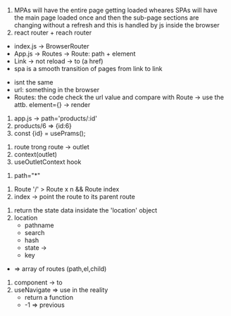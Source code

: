 <!-- MPA SPA -->

1. MPAs will have the entire page getting loaded wheares SPAs will have the main page loaded once and then the sub-page sections are changing without a refresh and this is handled by js inside the browser
2. react router + reach router

<!-- defiiing routes - static routes -->

- index.js -> BrowserRouter
- App.js -> Routes -> Route: path + element
- Link -> not reload -> to (a href)
- spa is a smooth transition of pages from link to link

<!-- url & routes -->

- isnt the same
- url: something in the browser
- Routes: the code check the url value and compare with Route -> use the attb. element={} -> render

<!-- dynamic -->

1. app.js -> path='products/:id'
2. products/6 => {id:6}
3. const {id} = usePrams();

<!-- nested routes - <Outlet/> -->

1. route trong route -> outlet
2. context(outlet)
3. useOutletContext hook

<!-- 404 page -->

1. path="\*"

<!-- parent route -->

1. Route '/' > Route x n && Route index
2. index -> point the route to its parent route

<!-- useLocation() -->

1. return the state data insidate the 'location' object
2. location
   - pathname
   - search
   - hash
   - state ->
   - key
   <!-- useRoute() -->

- => array of routes (path,el,child)

<!-- NavLink -> class active -->
<!-- Navigate -->

1. component -> to
2. useNavigate => use in the reality
   - return a function
   - -1 => previous
